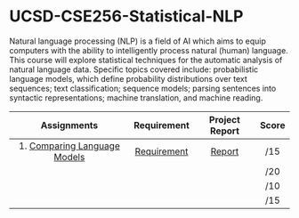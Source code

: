 # UCSD-CSE256-Statistical-NLP

Natural language processing (NLP) is a field of AI which aims to equip computers with the ability to intelligently process natural (human) language. This course will explore statistical techniques for the automatic analysis of natural language data. Specific topics covered include: probabilistic language models, which define probability distributions over text sequences; text classification; sequence models; parsing sentences into syntactic representations; machine translation, and machine reading. 



|                         Assignments                          |                         Requirement                          |                        Project Report                        | Score |
| :----------------------------------------------------------: | :----------------------------------------------------------: | :----------------------------------------------------------: | :---: |
| 1. [Comparing Language Models](https://github.com/Rshcaroline/UCSD-CSE256-Statistical-NLP/tree/master/Assignment%201) | [Requirement](https://github.com/Rshcaroline/UCSD-CSE256-Statistical-NLP/blob/master/Assignment%201/A1-256-FA19.pdf) | [Report](https://github.com/Rshcaroline/UCSD-CSE256-Statistical-NLP/blob/master/Assignment%201/report/CSE256_PA1.pdf) |  /15  |
|                                                              |                                                              |                                                              |  /20  |
|                                                              |                                                              |                                                              |  /10  |
|                                                              |                                                              |                                                              |  /15  |

